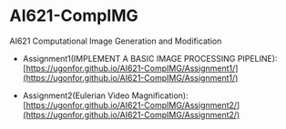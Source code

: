 # AI621-CompIMG
AI621 Computational Image Generation and  Modification

- Assignment1(IMPLEMENT A BASIC IMAGE PROCESSING PIPELINE): [https://ugonfor.github.io/AI621-CompIMG/Assignment1/](https://ugonfor.github.io/AI621-CompIMG/Assignment1/)

- Assignment2(Eulerian Video Magnification): [https://ugonfor.github.io/AI621-CompIMG/Assignment2/](https://ugonfor.github.io/AI621-CompIMG/Assignment2/)
